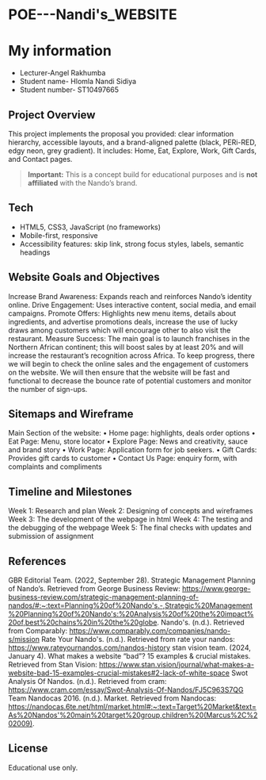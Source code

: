 # POE---Nandi's_WEBSITE
# My information
- Lecturer-Angel Rakhumba
- Student name- Hlomla Nandi Sidiya
- Student number- ST10497665

## Project Overview
This project implements the proposal you provided: clear information hierarchy, accessible layouts, and a brand-aligned palette (black, PERi-RED, edgy neon, grey gradient). It includes: Home, Eat, Explore, Work, Gift Cards, and Contact pages.

> **Important:** This is a concept build for educational purposes and is **not affiliated** with the Nando’s brand.

## Tech
- HTML5, CSS3, JavaScript (no frameworks)
- Mobile-first, responsive
- Accessibility features: skip link, strong focus styles, labels, semantic headings
  
## Website Goals and Objectives
Increase Brand Awareness: Expands reach and reinforces Nando’s identity online.
Drive Engagement: Uses interactive content, social media, and email campaigns.
Promote Offers: Highlights new menu items, details about ingredients, and advertise promotions deals, increase the use of lucky draws among customers which will encourage  other to also visit the restaurant.
Measure Success: The main goal is to launch franchises in the Northern African continent; this will boost sales by at least 20% and will increase the restaurant’s recognition across Africa. To keep progress, there we will begin to check the online sales and the engagement of customers on the website. We will then ensure that the website will be fast and functional to decrease the bounce rate of potential customers and monitor the number of sign-ups.

## Sitemaps and Wireframe
Main Section of the website:
•	Home page: highlights, deals order options
•	Eat Page: Menu, store locator
•	Explore Page: News and creativity, sauce and brand story
•	Work Page: Application form for job seekers.
•	Gift Cards: Provides gift cards to customer
•	Contact Us Page: enquiry form, with complaints and compliments

## Timeline and Milestones
Week 1: Research and plan
Week 2: Designing of concepts and wireframes
Week 3: The development of the webpage in html
Week 4: The testing and the debugging of the webpage 
Week 5: The final checks with updates and submission of assignment


## References

GBR Editorial Team. (2022, September 28). Strategic Management Planning of Nando’s. Retrieved from George Business Review: https://www.george-business-review.com/strategic-management-planning-of-nandos/#:~:text=Planning%20of%20Nando's.-,Strategic%20Management%20Planning%20of%20Nando's:%20Analysis%20of%20the%20impact%20of,best%20chains%20in%20the%20globe.
Nando's. (n.d.). Retrieved from Comparably: https://www.comparably.com/companies/nando-s/mission
Rate Your Nando's. (n.d.). Retrieved from rate your nandos: https://www.rateyournandos.com/nandos-history
stan vision team. (2024, January 4). What makes a website “bad”? 15 examples & crucial mistakes. Retrieved from Stan Vision: https://www.stan.vision/journal/what-makes-a-website-bad-15-examples-crucial-mistakes#2-lack-of-white-space
Swot Analysis Of Nandos. (n.d.). Retrieved from cram: https://www.cram.com/essay/Swot-Analysis-Of-Nandos/FJ5C963S7QG
Team Nandocas 2016. (n.d.). Market. Retrieved from Nandocas: https://nandocas.6te.net/html/market.html#:~:text=Target%20Market&text=As%20Nandos'%20main%20target%20group,children%20(Marcus%2C%202009).


## License
Educational use only.

